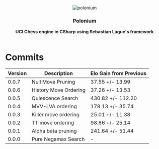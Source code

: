 <div align="center">

![polonium](https://github.com/Dragjon/Polonium/assets/140328303/f48a3b2b-f78a-47d3-8133-bceaeb389fa8)

 
<h3>Polonium</h3>
<b> UCI Chess engine in CSharp using Sebastian Lague's framework</b>
<br>
<br>
</div>

# Commits
| Version | Description                     | Elo Gain from Previous |
|---------|---------------------------------|------------------------|
| 0.0.7   | Null Move Pruning               | 37.55 +/- 13.99        |
| 0.0.6   | History Move Ordering           | 37.26 +/- 13.53        |
| 0.0.5   | Quiescence Search               | 430.82 +/- 112.20      |
| 0.0.4   | MVV-LVA ordering                | 178.13 +/- 35.74       |
| 0.0.3   | Killer move ordering            | 25.01 +/- 11.38        |
| 0.0.2   | TT move ordering                | 98.86 +/- 25.14        |
| 0.0.1   | Alpha beta pruning              | 241.64 +/- 51.44       |
| 0.0.0   | Pure Negamax Search             | -                      |
